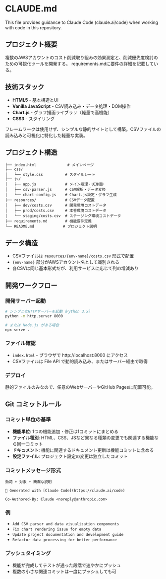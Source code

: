 # CLAUDE.md

This file provides guidance to Claude Code (claude.ai/code) when working with code in this repository.

## プロジェクト概要
複数のAWSアカウントのコスト削減取り組みの効果測定と、削減優先度検討のための可視化ツールを開発する。
requirements.mdに要件の詳細を記載している。

## 技術スタック
- **HTML5** - 基本構造とUI
- **Vanilla JavaScript** - CSV読み込み・データ処理・DOM操作
- **Chart.js** - グラフ描画ライブラリ（軽量で高機能）
- **CSS3** - スタイリング

フレームワークは使用せず、シンプルな静的サイトとして構築。CSVファイルの読み込みと可視化に特化した軽量な実装。

## プロジェクト構造
```
├── index.html              # メインページ
├── css/
│   └── style.css          # スタイルシート
├── js/
│   ├── app.js             # メイン処理・UI制御
│   ├── csv-parser.js      # CSV解析・データ変換
│   └── chart-config.js    # Chart.js設定・グラフ生成
├── resources/             # CSVデータ配置
│   ├── dev/costs.csv      # 開発環境コストデータ
│   ├── prod/costs.csv     # 本番環境コストデータ
│   └── staging/costs.csv  # ステージング環境コストデータ
├── requirements.md        # 機能要件定義
└── README.md             # プロジェクト説明
```

## データ構造
- CSVファイルは `resources/{env-name}/costs.csv` 形式で配置
- `{env-name}` 部分がAWSアカウント名として識別される
- 各CSVは同じ基本形式だが、利用サービスに応じて列の増減あり

## 開発ワークフロー
### 開発サーバー起動
```bash
# シンプルなHTTPサーバーを起動（Python 3.x）
python -m http.server 8000

# または Node.js がある場合
npx serve .
```

### ファイル確認
- `index.html` - ブラウザで http://localhost:8000 にアクセス
- CSVファイルは File API で動的読み込み、またはサーバー経由で取得

### デプロイ
静的ファイルのみなので、任意のWebサーバーやGitHub Pagesに配置可能。

## Git コミットルール
### コミット単位の基準
- **機能単位**: 1つの機能追加・修正は1コミットにまとめる
- **ファイル種別**: HTML、CSS、JSなど異なる種類の変更でも関連する機能なら同一コミット
- **ドキュメント**: 機能に関連するドキュメント更新は機能コミットに含める
- **設定ファイル**: プロジェクト設定の変更は独立したコミット

### コミットメッセージ形式
```
動詞 + 対象 + 簡潔な説明

🤖 Generated with [Claude Code](https://claude.ai/code)

Co-Authored-By: Claude <noreply@anthropic.com>
```

### 例
- `Add CSV parser and data visualization components`
- `Fix chart rendering issue for empty data`
- `Update project documentation and development guide`
- `Refactor data processing for better performance`

### プッシュタイミング
- 機能が完成してテストが通った段階で速やかにプッシュ
- 複数の小さな関連コミットは一度にプッシュしても可
